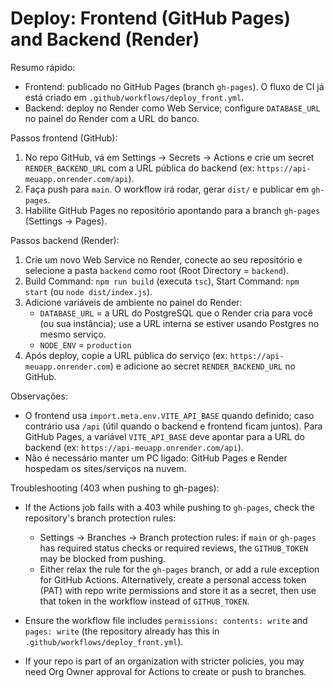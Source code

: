 # Deploy: Frontend (GitHub Pages) and Backend (Render)

Resumo rápido:
- Frontend: publicado no GitHub Pages (branch `gh-pages`). O fluxo de CI já está criado em `.github/workflows/deploy_front.yml`.
- Backend: deploy no Render como Web Service; configure `DATABASE_URL` no painel do Render com a URL do banco.

Passos frontend (GitHub):
1. No repo GitHub, vá em Settings → Secrets → Actions e crie um secret `RENDER_BACKEND_URL` com a URL pública do backend (ex: `https://api-meuapp.onrender.com/api`).
2. Faça push para `main`. O workflow irá rodar, gerar `dist/` e publicar em `gh-pages`.
3. Habilite GitHub Pages no repositório apontando para a branch `gh-pages` (Settings → Pages).

Passos backend (Render):
1. Crie um novo Web Service no Render, conecte ao seu repositório e selecione a pasta `backend` como root (Root Directory = `backend`).
2. Build Command: `npm run build` (executa `tsc`), Start Command: `npm start` (ou `node dist/index.js`).
3. Adicione variáveis de ambiente no painel do Render:
   - `DATABASE_URL` = a URL do PostgreSQL que o Render cria para você (ou sua instância); use a URL interna se estiver usando Postgres no mesmo serviço.
   - `NODE_ENV` = `production`
4. Após deploy, copie a URL pública do serviço (ex: `https://api-meuapp.onrender.com`) e adicione ao secret `RENDER_BACKEND_URL` no GitHub.

Observações:
- O frontend usa `import.meta.env.VITE_API_BASE` quando definido; caso contrário usa `/api` (útil quando o backend e frontend ficam juntos). Para GitHub Pages, a variável `VITE_API_BASE` deve apontar para a URL do backend (ex: `https://api-meuapp.onrender.com/api`).
- Não é necessário manter um PC ligado: GitHub Pages e Render hospedam os sites/serviços na nuvem.

Troubleshooting (403 when pushing to gh-pages):

- If the Actions job fails with a 403 while pushing to `gh-pages`, check the repository's branch protection rules:
   - Settings → Branches → Branch protection rules: if `main` or `gh-pages` has required status checks or required reviews, the `GITHUB_TOKEN` may be blocked from pushing.
   - Either relax the rule for the `gh-pages` branch, or add a rule exception for GitHub Actions. Alternatively, create a personal access token (PAT) with repo write permissions and store it as a secret, then use that token in the workflow instead of `GITHUB_TOKEN`.

- Ensure the workflow file includes `permissions: contents: write` and `pages: write` (the repository already has this in `.github/workflows/deploy_front.yml`).

- If your repo is part of an organization with stricter policies, you may need Org Owner approval for Actions to create or push to branches.
